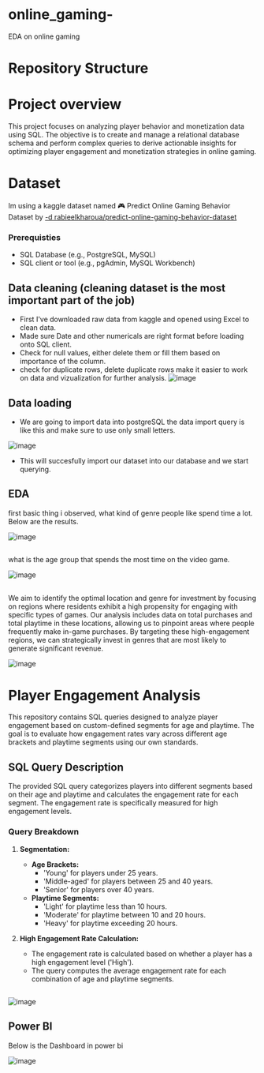 # online_gaming-
EDA on online gaming 


# Repository Structure 

# Project overview 
This project focuses on analyzing player behavior and monetization data using SQL. The objective is to create and manage a relational database schema and perform complex queries to derive actionable insights for optimizing player engagement and monetization strategies in online gaming.


# Dataset 
Im using a kaggle dataset named 🎮 Predict Online Gaming Behavior Dataset by
[ -d rabieelkharoua/predict-online-gaming-behavior-dataset
](https://www.kaggle.com/datasets/rabieelkharoua/predict-online-gaming-behavior-dataset?resource=download)


 ### Prerequisties 
 - SQL Database (e.g., PostgreSQL, MySQL)
- SQL client or tool (e.g., pgAdmin, MySQL Workbench)


## Data cleaning (cleaning dataset is the most important part of the job)
* First I've downloaded raw data from kaggle and opened using Excel to clean data.
* Made sure Date and other numericals are right format before  loading onto SQL client.
* Check for null values, either delete them or fill them based on importance of the column.
* check for duplicate rows, delete duplicate rows make it easier to work on data and vizualization for further analysis.
  ![image](https://github.com/user-attachments/assets/44760a35-e8aa-408e-8a0c-905d30a6e221)


## Data loading 
* We are going to import data into postgreSQL the data import query is like this and make sure to use only small letters.
  
![image](https://github.com/user-attachments/assets/76d102dd-4922-46f4-94c4-1d179f541e20)


* This will succesfully import our dataset into our database and we start querying.


## EDA 
first basic thing i observed, what kind of genre people like spend time a lot. Below are the results.

![image](https://github.com/user-attachments/assets/1d0ff15e-0462-4576-ba38-e25281261923)

##

what is the age group that spends the most time on the video game.

![image](https://github.com/user-attachments/assets/d270528f-9765-4d85-b1b7-f51f9cab6a6b)

## 

We aim to identify the optimal location and genre for investment by focusing on regions where residents exhibit a high propensity for engaging with specific types of games. Our analysis includes data on total purchases and total playtime in these locations, allowing us to pinpoint areas where people frequently make in-game purchases. By targeting these high-engagement regions, we can strategically invest in genres that are most likely to generate significant revenue.


![image](https://github.com/user-attachments/assets/1b74da07-7978-49e1-94fd-e2181b1c6b5f)



# Player Engagement Analysis

This repository contains SQL queries designed to analyze player engagement based on custom-defined segments for age and playtime. The goal is to evaluate how engagement rates vary across different age brackets and playtime segments using our own standards.

## SQL Query Description

The provided SQL query categorizes players into different segments based on their age and playtime and calculates the engagement rate for each segment. The engagement rate is specifically measured for high engagement levels.

### Query Breakdown

1. **Segmentation:**
   - **Age Brackets:**
     - 'Young' for players under 25 years.
     - 'Middle-aged' for players between 25 and 40 years.
     - 'Senior' for players over 40 years.
   - **Playtime Segments:**
     - 'Light' for playtime less than 10 hours.
     - 'Moderate' for playtime between 10 and 20 hours.
     - 'Heavy' for playtime exceeding 20 hours.

2. **High Engagement Rate Calculation:**
   - The engagement rate is calculated based on whether a player has a high engagement level ('High'). 
   - The query computes the average engagement rate for each combination of age and playtime segments.


##

![image](https://github.com/user-attachments/assets/50ddf369-09bf-450a-8c29-4d212cde82d1)

## Power BI

Below is the Dashboard in power bi 


![image](https://github.com/user-attachments/assets/3c1a6862-71e6-437a-ba53-aae9be1cd106)










  


 

